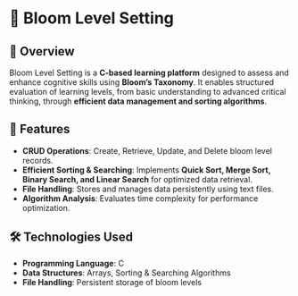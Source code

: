 # 🌱 Bloom Level Setting  

## 📌 Overview  
Bloom Level Setting is a **C-based learning platform** designed to assess and enhance cognitive skills using **Bloom’s Taxonomy**. It enables structured evaluation of learning levels, from basic understanding to advanced critical thinking, through **efficient data management and sorting algorithms**.  

## 🚀 Features  
- **CRUD Operations**: Create, Retrieve, Update, and Delete bloom level records.  
- **Efficient Sorting & Searching**: Implements **Quick Sort, Merge Sort, Binary Search, and Linear Search** for optimized data retrieval.  
- **File Handling**: Stores and manages data persistently using text files.  
- **Algorithm Analysis**: Evaluates time complexity for performance optimization.  

## 🛠️ Technologies Used  
- **Programming Language**: C  
- **Data Structures**: Arrays, Sorting & Searching Algorithms  
- **File Handling**: Persistent storage of bloom levels  
 

